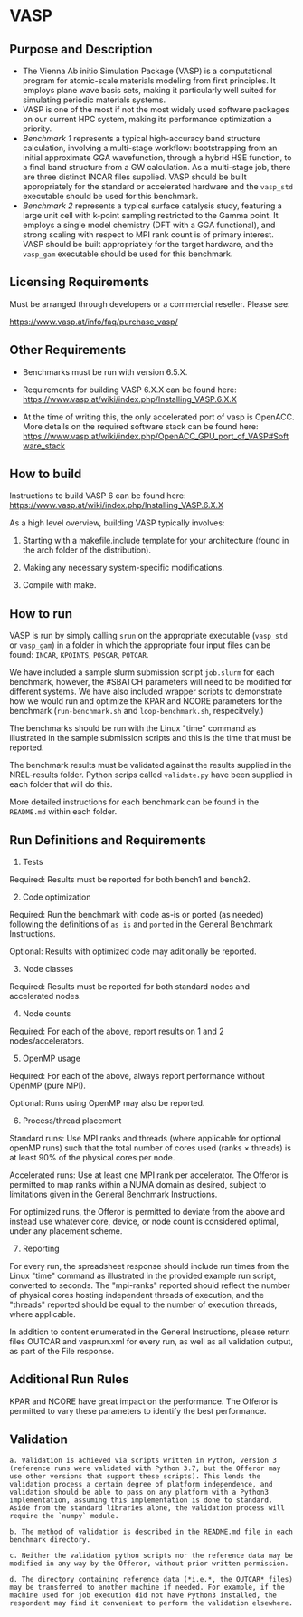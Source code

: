# VASP

## Purpose and Description

- The Vienna Ab initio Simulation Package (VASP) is a computational program for atomic-scale materials modeling from first principles. It employs plane wave basis sets, making it particularly well suited for simulating periodic materials systems. 
- VASP is one of the most if not the most widely used software packages on our current HPC system, making its performance optimization a priority.
- *Benchmark 1* represents a typical high-accuracy band structure calculation, involving a multi-stage workflow: bootstrapping from an initial approximate GGA wavefunction, through a hybrid HSE function, to a final band structure from a GW calculation. As a multi-stage job, there are three distinct INCAR files supplied. VASP should be built appropriately for the standard or accelerated hardware and the `vasp_std` executable should be used for this benchmark.
- *Benchmark 2* represents a typical surface catalysis study, featuring a large unit cell with k-point sampling restricted to the Gamma point. It employs a single model chemistry (DFT with a GGA functional), and strong scaling with respect to MPI rank count is of primary interest. VASP should be built appropriately for the target hardware, and the `vasp_gam` executable should be used for this benchmark.

## Licensing Requirements

Must be arranged through developers or a commercial reseller. Please see:

https://www.vasp.at/info/faq/purchase_vasp/

## Other Requirements

- Benchmarks must be run with version 6.5.X.

- Requirements for building VASP 6.X.X can be found here: https://www.vasp.at/wiki/index.php/Installing_VASP.6.X.X

- At the time of writing this, the only accelerated port of vasp is OpenACC. More details on the required software stack can be found here: https://www.vasp.at/wiki/index.php/OpenACC_GPU_port_of_VASP#Software_stack 

## How to build

Instructions to build VASP 6 can be found here:
https://www.vasp.at/wiki/index.php/Installing_VASP.6.X.X

As a high level overview, building VASP typically involves:

1. Starting with a makefile.include template for your architecture (found in the arch folder of the distribution).

2. Making any necessary system-specific modifications.

3. Compile with make.

## How to run

VASP is run by simply calling `srun` on the appropriate executable (`vasp_std` or `vasp_gam`) in a folder in which the appropriate four input files can be found: `INCAR`, `KPOINTS`, `POSCAR`, `POTCAR`.

We have included a sample slurm submission script `job.slurm` for each benchmark, however, the #SBATCH parameters will need to be modified for different systems.  We have also included wrapper scripts to demonstrate how we would run and optimize the KPAR and NCORE parameters for the benchmark (`run-benchmark.sh` and `loop-benchmark.sh`, respecitvely.)

The benchmarks should be run with the Linux "time" command as illustrated in the sample submission scripts and this is the time that must be reported.

The benchmark results must be validated against the results supplied in the NREL-results folder. Python scrips called `validate.py` have been supplied in each folder that will do this. 

More detailed instructions for each benchmark can be found in the `README.md` within each folder. 

## Run Definitions and Requirements

1. Tests

Required: Results must be reported for both bench1 and bench2.

2. Code optimization

Required: Run the benchmark with code as-is or ported (as needed) following the definitions of `as is` and `ported` in the General Benchmark Instructions.

Optional: Results with optimized code may aditionally be reported.

3. Node classes

Required: Results must be reported for both standard nodes and accelerated nodes.

4. Node counts

Required: For each of the above, report results on 1 and 2 nodes/accelerators.

5. OpenMP usage

Required: For each of the above, always report performance without OpenMP (pure MPI). 

Optional: Runs using OpenMP may also be reported.

6. Process/thread placement

Standard runs: Use MPI ranks and threads (where applicable for optional openMP runs) such that the total number of cores used (ranks × threads) is at least 90% of the physical cores per node.

Accelerated runs: Use at least one MPI rank per accelerator. The Offeror is permitted to map ranks within a NUMA domain as desired, subject to limitations given in the General Benchmark Instructions.

For optimized runs, the Offeror is permitted to deviate from the above and instead use whatever core, device, or node count is considered optimal, under any placement scheme.


7. Reporting

For every run, the spreadsheet response should include run times from the Linux "time" command as illustrated in the provided example run script, converted to seconds. The "mpi-ranks" reported should reflect the number of physical cores hosting independent threads of execution, and the "threads" reported should be equal to the number of execution threads, where applicable.

In addition to content enumerated in the General Instructions, please return files OUTCAR and vasprun.xml for every run, as well as all validation output, as part of the File response.

## Additional Run Rules

KPAR and NCORE have great impact on the performance. The Offeror is permitted to vary these parameters to identify the best performance. 
   
## Validation

    a. Validation is achieved via scripts written in Python, version 3 (reference runs were validated with Python 3.7, but the Offeror may use other versions that support these scripts). This lends the validation process a certain degree of platform independence, and validation should be able to pass on any platform with a Python3 implementation, assuming this implementation is done to standard. Aside from the standard libraries alone, the validation process will require the `numpy` module.  
    
    b. The method of validation is described in the README.md file in each benchmark directory. 
    
    c. Neither the validation python scripts nor the reference data may be modified in any way by the Offeror, without prior written permission.   

    d. The directory containing reference data (*i.e.*, the OUTCAR* files) may be transferred to another machine if needed. For example, if the machine used for job execution did not have Python3 installed, the respondent may find it convenient to perform the validation elsewhere.